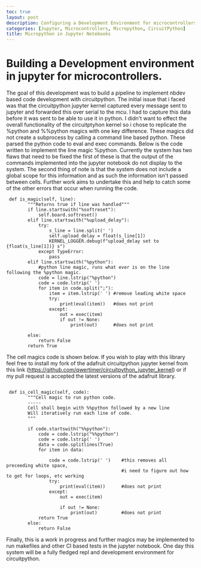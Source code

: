 ```yaml
---
toc: true
layout: post
description: Configuring a Development Environment for microcontrollers in Jupyter
categories: [Jupyter, Microcontrollers, Micropython, CircuitPython]
title: Micropython in Jupyter Notebooks
---
```



# Building a Development environment in jupyter for microcontrollers. 

The goal of this development was to build a pipeline to implement nbdev based code development with circuitpython. The initial issue that i faced was that the circuitpython jupyter kernel captured every message sent to jupyter and forwarded this over serial to the mcu. I had to capture this data before it was sent to be able to use it in python. I didn't want to effect the overall functionality of the circuitptyhon kernel so i chose to replicate the %python and %%python magics with one key difference. These magics did not create a subprocess by calling a command line based python. These parsed the python code to eval and exec commands. Below is the code written to implement the line magic %python. Currently the system has two flaws that need to be fixed the first of these is that the output of the commands implemented into the jupyter notebook do not display to the system. The second thing of note is that the system does not include a global scope for this information and as such the information isn't passed between cells. Further work aims to undertake this and help to catch some of the other errors that occur when running the code. 

```
 def is_magic(self, line):
        """Returns true if line was handled"""
        if line.startswith("%softreset"):
            self.board.softreset()
        elif line.startswith("%upload_delay"):
            try:
                s_line = line.split(' ')
                self.upload_delay = float(s_line[1])
                KERNEL_LOGGER.debug(f"upload_delay set to {float(s_line[1])} s")
            except TypeError:
                pass
        elif line.startswith("%python"):
            #python line magic, runs what ever is on the line following the %python magic.
            code = line.lstrip("%python")
            code = code.lstrip(' ')
            for item in code.split(";"):
                item = item.lstrip(' ') #remove leading white space
                try:
                    print(eval(item))   #does not print
                except:
                    out = exec(item)
                    if out != None:
                        print(out)      #does not print
            
        else:
            return False
        return True
```


The cell magics code is shown below. If you wish to play with this library feel free to install my fork of the adafruit circuitpython jupyter kernel from this link (https://github.com/qwertimer/circuitpython_jupyter_kernel) or if my pull request is accepted the latest versions of the adafruit library.

```

 def is_cell_magic(self, code):
        """Cell magic to run python code.
        -----
        Cell shall begin with %%python followed by a new line
        Will iteratively run each line of code.
        """

        if code.startswith("%%python"):
            code = code.lstrip("%%python")
            code = code.lstrip(' ')
            data = code.splitlines(True)
            for item in data:
                
                code = code.lstrip(' ')    #this removes all preceeding white space, 
                                           #i need to figure out how to get for loops, etc working
                try:
                    print(eval(item))      #does not print
                except:
                    out = exec(item)

                    if out != None:
                        print(out)         #does not print
            return True
        else:
            return False
```

Finally, this is a work in progress and further magics may be implemented to run makefiles and other CI based tests in the jupyter notebook. One day this system will be a fully fledged repl and development environment for circuitpython.



